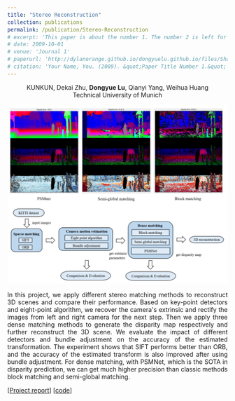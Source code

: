 ```yaml
---
title: "Stereo Reconstruction"
collection: publications
permalink: /publication/Stereo-Reconstruction
# excerpt: 'This paper is about the number 1. The number 2 is left for future work.'
# date: 2009-10-01
# venue: 'Journal 1'
# paperurl: 'http://dylanorange.github.io/dongyuelu.github.io/files/Shape-Completion-with-Meso-Skeleton-Learning.pdf'
# citation: 'Your Name, You. (2009). &quot;Paper Title Number 1.&quot; <i>Journal 1</i>. 1(1).'
---
```


<center>
KUNKUN, Dekai Zhu, <b>Dongyue Lu</b>, Qianyi Yang, Weihua Huang <br /> 
Technical University of Munich 
</center>


![shape](../files/stereo.png)

<!-- <p align = "center">
<img src = ../files/3doverview.png alt = 'scene' height = 10% width = 70% />
</p>

<p align = "center"> 
<img src = ../files/disparity.png alt = 'scene' height = 10% width = 70% />
</p> -->


<p align = "justify"> 
In this project, we apply different stereo matching methods to reconstruct 3D scenes and compare their performance. Based on key-point detectors and eight-point algorithm, we recover the camera's extrinsic and rectify the images from left and right camera for the next step. Then we apply three dense matching methods to generate the disparity map respectively and further reconstruct the 3D scene. We evaluate the impact of different detectors and bundle adjustment on the accuracy of the estimated transformation. The experiment shows that SIFT performs better than ORB, and the accuracy of the estimated transform is also improved after using bundle adjustment. For dense matching, with PSMNet, which is the SOTA in disparity prediction, we can get much higher precision than classic methods block matching and semi-global matching.
</p>

[[Project report](http://dylanorange.github.io/dongyuelu.github.io/files/3d.pdf)]
[[code](https://github.com/DylanOrange/Stereo-Reconstruction)]
<!-- [[poster](http://dylanorange.github.io/dongyuelu.github.io/files/shape.png)] -->